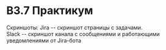 # B3.7 Практикум
Скриншоты:
Jira -- скриншот страницы с задачами.<br />
Slack -- скриншот канала с сообщениями и работающими уведомлениями от Jira-бота
